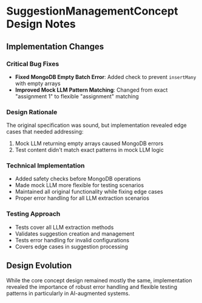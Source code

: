 # SuggestionManagementConcept Design Notes

## Implementation Changes

### Critical Bug Fixes
- **Fixed MongoDB Empty Batch Error**: Added check to prevent `insertMany` with empty arrays
- **Improved Mock LLM Pattern Matching**: Changed from exact "assignment 1" to flexible "assignment" matching

### Design Rationale
The original specification was sound, but implementation revealed edge cases that needed addressing:
1. Mock LLM returning empty arrays caused MongoDB errors
2. Test content didn't match exact patterns in mock LLM logic

### Technical Implementation
- Added safety checks before MongoDB operations
- Made mock LLM more flexible for testing scenarios
- Maintained all original functionality while fixing edge cases
- Proper error handling for all LLM extraction scenarios

### Testing Approach
- Tests cover all LLM extraction methods
- Validates suggestion creation and management
- Tests error handling for invalid configurations
- Covers edge cases in suggestion processing

## Design Evolution
While the core concept design remained mostly the same, implementation revealed the importance of robust error handling and flexible testing patterns in particularly in AI-augmented systems.
